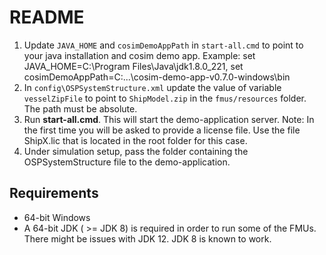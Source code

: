 
# README

1. Update `JAVA_HOME` and `cosimDemoAppPath` in `start-all.cmd` to point to your java installation and cosim demo app.
   Example: set JAVA_HOME=C:\Program Files\Java\jdk1.8.0_221, set cosimDemoAppPath=C:...\cosim-demo-app-v0.7.0-windows\bin
2. In `config\OSPSystemStructure.xml` update the value of variable `vesselZipFile` to point to `ShipModel.zip` in the `fmus/resources` folder. The path must be absolute.
3. Run __start-all.cmd__. This will start the demo-application server.
   Note: In the first time you will be asked to provide a license file. Use the file ShipX.lic that is located in the root folder for this case.
4. Under simulation setup, pass the folder containing the OSPSystemStructure file to the demo-application.

## Requirements

* 64-bit Windows
* A 64-bit JDK ( >= JDK 8) is required in order to run some of the FMUs.
There might be issues with JDK 12. JDK 8 is known to work.
